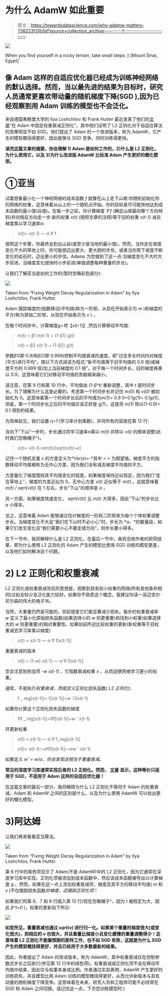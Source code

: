 # 为什么 AdamW 如此重要

> 原文：<https://towardsdatascience.com/why-adamw-matters-736223f31b5d?source=collection_archive---------1----------------------->

![](img/317fb997be23919f7acc45682ad5d655.png)

When you find yourself in a rocky terrain, take small steps ;) [Mount Sinai, Egypt]

## 像 Adam 这样的自适应优化器已经成为训练神经网络的默认选择。然而，当以最先进的结果为目标时，研究人员通常更喜欢带动量的随机梯度下降(SGD ),因为已经观察到用 Adam 训练的模型也不会泛化。

来自德国弗赖堡大学的 Ilya Loshchilov 和 Frank Hutter 最近发表了他们的[文章](https://arxiv.org/abs/1711.05101)“在 Adam 中固定权重衰减正则化”，其中他们证明了 L2 正则化对于自适应算法的效果明显不如 SGD。他们提出了 Adam 的一个改进版本，称为 AdamW，它产生的模型概括得更好，因此能够与 SGD 竞争，同时训练得更快。

**读完这篇文章的摘要，你会理解 1) Adam 是如何工作的，2)什么是 L2 正则化，为什么使用它，以及 3)为什么改进版 AdamW 比标准 Adam 产生更好的概化模型。**

# ①亚当

试着想象最小化一个神经网络的成本函数 *f* 就像在山上走下山坡:你随机初始化你的网络的权重，这意味着从山上的一个随机点开始。你的目标是尽可能快地达到成本函数的最小值(谷值)。在每一步之前，你计算梯度 *∇ f* (确定山坡最向哪个方向倾斜)并向相反方向走一步:新的权重 *x(t)* (按照文章的注释)等于旧的权重 *x(t-1)* 减去梯度乘以学习速率α:

> x(t)= x(t-1) — α ∇ f

按照这个步骤，你最终会到达山谷(或至少是当地的最小值)，然而，当你走在坡度变化不大的草地上时，你可能想迈出更大、更大胆的步伐，或者当你爬下坡度不断变化的岩石时，迈出更小的步伐。Adams 为您做到了这一点:当梯度变化不大时大步前进，当梯度变化很快时小步前进(单独调整每种重量的步长)。

让我们了解亚当是如何工作的(暂时忽略彩色部分):

![](img/a7ef3bedecf398572a9d16f608d27519.png)

Taken from “Fixing Weight Decay Regularization in Adam” by Ilya Loshchilov, Frank Hutter.

Adam 跟踪梯度的(指数移动)平均值(称为一阶矩，从现在开始表示为 *m* )和梯度的平方(称为原始二阶矩，从现在开始表示为 *v* ) *。*

在每个时间步中，计算梯度*g=∇f*【x(t-1)】,然后计算移动平均值:

> m(t) = β1 m(t-1) + (1-β1) g(t)
> 
> v(t) = β2 v(t-1) + (1-β2) g(t)

参数β1(即 0.9)和β2(即 0.999)控制平均值衰减的速度，即“过去多长时间内对梯度(平方)进行平均”。按以下方式阅读方程式:“新平均值等于旧平均值的 0.9 倍(或梯度平方的 0.999 倍)加上当前梯度的 0.1 倍”。对于每一个时间步长，旧的梯度再乘以 0.9，这意味着它们对移动平均值的贡献越来越小。

请注意，在第 9 行和第 10 行中，平均值由 *(1-β^t)* 重新调整，其中 *t* 是时间步长。为了理解为什么这是必要的，考虑第一个时间步长并记住 *m(0)* 和 *v(0)* 被初始化为 0。这意味着第一个时间步长后的平均值为*m(1)*= 0.9 0+0.1*g(1)*= 0.1*g(1)*。但是，第一个时间步长之后的平均值应该正好是 g(1)，这是将 *m(1)* 除以(1–0.9)= 0.1 得到的结果。

为简单起见，我们设置 *η=1* (学习率计划乘数)，并将所有内容放在第 12 行:

当向下“下山”一步时，步长通过将学习速率α乘以 *m(t)* 并除以 *v(t)* 的根来调整(此时我们忽略帽子^)。

> x(t)= x(t-1)-αm(t)/[sqrt(v(t))+ϵ]

记住一个随机变量 *x* 的方差定义为*Var(x)=<x>-<x>*其中 *< >* 为期望值。梯度平方的指数移动平均值被称为无中心方差，因为我们没有减去梯度平均值的平方。

方差量化了梯度围绕其平均值变化的程度。如果梯度保持近似恒定，因为我们“走在草地上”，梯度的方差近似为 0，无中心方差 *v(t)* 近似等于 *m(t)* 。这就意味着 *m(t) / sqrt(v(t))* 在 1 左右，步长“下山”的顺序是 *α* 。

另一方面，如果梯度快速变化， *sqrt(v(t))* 比 *m(t)* 大得多，因此“下山”的步长比 *α* 小得多。

总之，这意味着 Adam 能够通过估计梯度的一阶和二阶矩来为每个个体权重调整步长。当梯度变化不大且“我们在下山时不必小心”时，步长为 *α、*的数量级，如果它们发生变化且“我们需要小心不要走错方向”，则步长要小得多。

在下一节中，我将解释什么是 L2 正则化，在最后一节中，我将总结作者的研究结果，即为什么使用 L2 正则化的 Adam 产生的模型比使用 SGD 训练的模型更差，以及他们如何解决这个问题。

# 2) L2 正则化和权重衰减

L2 正则化或权重衰减背后的思想是，观察到具有较小权重的网络(所有其他条件相同)过拟合较少且泛化能力较好。如果你不熟悉这个概念，我建议你读一读迈克尔·尼尔森的伟大的电子书。

当然，大重量仍然是可能的，但前提是它们能显著减少损失。每步的权重衰减率 *w* 定义了最小化原始损失函数(如果选择小的 *w* 则更重要)和找到小权重(如果选择大的 *w* 则更重要)的相对重要性。如果如前所述比较权重的更新(新权重等于旧权重减去学习率乘以梯度)

> x(t) = x(t-1) — α ∇ f[x(t-1)]

重量衰减的版本

> x(t) = (1-w) x(t-1) — α ∇ f[x(t-1)]

您会注意到附加项 *-w x(t-1)* ，它指数衰减权重 *x* ，从而迫使网络学习更小的权重。

通常，不是执行*权重衰减，而是定义*正则化损失函数( *L2 正则化*):

> f _ reg[x(t-1)]= f[x(t-1)]+w '/2x(t-1)

如果你计算这个正则化损失函数的梯度

> ∇f _ reg[x(t-1)]=∇f[x(t-1)]+w ' x(t-1)

并更新权重

> x(t) = x(t-1) — α ∇ f_reg[x(t-1)]
> 
> x(t)= x(t-1)—α∇f[x(t-1)]—αw ' x(t-1)

如果定义 *w' = w/α，你会发现这相当于重量衰减。*

**常见的深度学习库通常实现后者的 L2 正则化。然而，** [**文章**](https://arxiv.org/abs/1711.05101) **显示，这种等价只适用于 SGD，不适用于 Adam 这样的自适应优化器！**

在这篇文章的最后一部分，我将解释为什么 L2 正则化不等同于 Adam 的权重衰减，Adam 和 AdamW 之间的区别是什么，以及为什么使用 AdamW 可以给出更好的概化模型。

# 3)阿达姆

让我们再来看看亚当算法。

![](img/a7ef3bedecf398572a9d16f608d27519.png)

Taken from “Fixing Weight Decay Regularization in Adam” by Ilya Loshchilov, Frank Hutter.

第 6 行中的紫色项显示了 Adam(不是 AdamW)中的 L2 正则化，因为它通常在深度学习库中实现。正则化项被添加到成本函数中，然后该成本函数被导出以计算梯度 *g* 。然而，如果在这一点上添加权重衰减项，梯度及其平方的移动平均值( *m* 和 *v* )不仅跟踪损失函数*的梯度，还跟踪正则化项*！

如果我们将第 6、7 和 8 行插入第 12 行(现在忽略帽子^，因为 *t* 被假定为大，因此 *β^t=0* )，权重的更新如下所示:

![](img/7d3efeb9e512b6db5f40e84506f96e04.png)

**如您所见，重量衰减也通过 *sqrt(v)* 进行归一化。如果某个重量的梯度很大(或变化很大)，则相应的 *v* 也很大，并且重量比梯度小且变化缓慢的重量调整得少！这意味着 L2 正则化不能像预期的那样工作，也不如 SGD 有效，这就是为什么 SGD 产生的模型概括得更好，并且已经用于大多数最新的结果。**

因此，作者提出了 Adam 的改进版本，称为 AdamW，其中权重衰减仅在控制参数式步长之后执行(参见第 12 行中的绿色项)。权重衰减或正则化项不会在移动平均值中结束，因此仅与权重本身成比例。作者通过实验表明，AdamW 产生更好的训练损失，并且模型比用 Adam 训练的模型概括得更好，从而允许新版本与具有动量的随机梯度下降竞争。这意味着在未来，研究人员和工程师可能不必经常在 SGD 和 Adam 之间切换。请记住这一点，下次您训练模型时:)